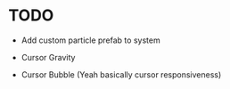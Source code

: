 # TODO

- Add custom particle prefab to system

- Cursor Gravity
- Cursor Bubble
(Yeah basically cursor responsiveness)